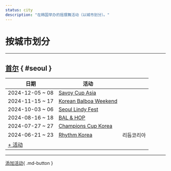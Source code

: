 ```yaml
---
status: city
description: "在韩国举办的摇摆舞活动（以城市划分）。"
---
```


# 按城市划分

---

## <a id=seoul></a>[首尔](#seoul) { #seoul }

| 日期 | 活动 | |
| --- | --- | --- |
| 2024-12-05 ~ 08 | [Savoy Cup Asia](savoy-cup-asia-2024.md) |  |
| 2024-11-15 ~ 17 | [Korean Balboa Weekend](korean-balboa-weekend-2024.md) |  |
| 2024-10-03 ~ 06 | [Seoul Lindy Fest](seoul-lindy-fest-2024.md) |  |
| 2024-08-16 ~ 18 | [BAL & HOP](bal-hop-2024.md) |  |
| 2024-07-27 ~ 27 | [Champions Cup Korea](champions-cup-korea-2024.md) |  |
| 2024-06-21 ~ 23 | [Rhythm Korea](rhythm-korea-2024.md) | 리듬코리아 |
| [+ 活动](https://github.com/swingdance/events/issues/new?assignees=&labels=add+event&projects=&template=02-add_entity.yml&title=%5B2024%2Fko_KR%5D%20Add%20Event%3A%20%3CName%3E&region=ko_KR&province=Seoul&city=Seoul&org_id=&date_starts=2024-&date_ends=2024-)

---

[添加活动](https://github.com/swingdance/events/issues/new?assignees=&labels=add+event&projects=&template=02-add_entity.yml&title=%5Bko_KR%5D%20Add%20Event%3A%20%3CName%3E&region=ko_KR&province=&city=&org_id=2024){ .md-button }
